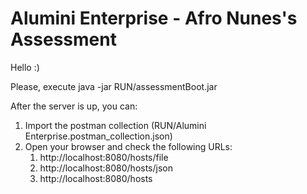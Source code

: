 # Alumini Enterprise - Afro Nunes's Assessment
Hello :)

Please, execute java -jar RUN/assessmentBoot.jar

After the server is up, you can:
1. Import the postman collection (RUN/Alumini Enterprise.postman_collection.json)
2. Open your browser and check the following URLs:
   1. http://localhost:8080/hosts/file
   2. http://localhost:8080/hosts/json
   3. http://localhost:8080/hosts
